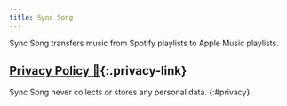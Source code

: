 ```yaml
---
title: Sync Song
---
```

Sync Song transfers music from Spotify playlists to Apple Music playlists.

## [Privacy Policy 🔗](#privacy){:.privacy-link}

Sync Song never collects or stores any personal data.
{:#privacy}